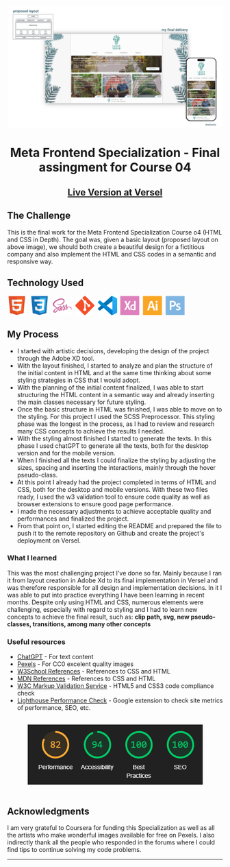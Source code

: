 <div align='center'>
    <img src='./images/readme-project-image.jpg'>
</div>

<h1 align='center'>Meta Frontend Specialization - Final assingment for Course 04</h1>

<div align='center'>
    <h2>
      <a href='https://lucky-shrub-website-black.vercel.app/' target="_blank"> Live Version at Versel </a>
    </h2>
</div>

## <strong>The Challenge</strong>
This is the final work for the Meta Frontend Specialization Course o4 (HTML and CSS in Depth). The goal was, given a basic layout (proposed layout on above image), we should both create a beautiful design for a fictitious company and also implement the HTML and CSS codes in a semantic and responsive way.

## <strong>Technology Used</strong>
<div>
    <img src="https://github.com/devicons/devicon/blob/master/icons/html5/html5-original.svg" title="html5" alt="html5 icon" width="45"/>&nbsp; 
    <img src="https://github.com/devicons/devicon/blob/master/icons/css3/css3-original.svg" title="css3" alt="css3 icon" width="45"/>&nbsp;
    <img src="https://github.com/devicons/devicon/blob/master/icons/sass/sass-original.svg" title="sass" alt="sass icon" width="45"/>&nbsp;
    <img src="https://github.com/devicons/devicon/blob/master/icons/git/git-original.svg" title="git" alt="git icon" width="45"/>&nbsp; 
    <img src="https://github.com/devicons/devicon/blob/master/icons/vscode/vscode-original.svg" title="vscode" alt="vscode icon" width="45"/>&nbsp; 
    <img src="https://github.com/devicons/devicon/blob/master/icons/xd/xd-plain.svg" title="adobe xd" alt="adobe xd icon" width="45"/>&nbsp; 
    <img src="https://github.com/devicons/devicon/blob/master/icons/illustrator/illustrator-plain.svg" title="adobe illustrator" alt="adobe illustrator icon" width="45"/>&nbsp; 
    <img src="https://github.com/devicons/devicon/blob/master/icons/photoshop/photoshop-plain.svg" title="adobe photoshop" alt="adobe photoshop icon" width="45"/>
</div>

## <strong>My Process</strong>
- I started with artistic decisions, developing the design of the project through the Adobe XD tool.
- With the layout finished, I started to analyze and plan the structure of the initial content in HTML and at the same time thinking about some styling strategies in CSS that I would adopt.
- With the planning of the initial content finalized, I was able to start structuring the HTML content in a semantic way and already inserting the main classes necessary for future styling.
- Once the basic structure in HTML was finished, I was able to move on to the styling. For this project I used the SCSS Preprocessor. This styling phase was the longest in the process, as I had to review and research many CSS concepts to achieve the results I needed.
- With the styling almost finished I started to generate the texts. In this phase I used chatGPT to generate all the texts, both for the desktop version and for the mobile version.
- When I finished all the texts I could finalize the styling by adjusting the sizes, spacing and inserting the interactions, mainly through the hover pseudo-class.
- At this point I already had the project completed in terms of HTML and CSS, both for the desktop and mobile versions. With these two files ready, I used the w3 validation tool to ensure code quality as well as browser extensions to ensure good page performance.
- I made the necessary adjustments to achieve acceptable quality and performances and finalized the project.
- From that point on, I started editing the README and prepared the file to push it to the remote repository on Github and create the project's deployment on Versel.

### <strong>What I learned</strong>
This was the most challenging project I've done so far. Mainly because I ran it from layout creation in Adobe Xd to its final implementation in Versel and was therefore responsible for all design and implementation decisions. In it I was able to put into practice everything I have been learning in recent months.
Despite only using HTML and CSS, numerous elements were challenging, especially with regard to styling and I had to learn new concepts to achieve the final result, such as: <b>clip path, svg, new pseudo-classes, transitions, among many other concepts</b>

### <strong>Useful resources</strong>
- [ChatGPT](https://openai.com/blog/chatgpt) - For text content
- [Pexels](https://www.pexels.com/) - For CC0 excelent quality images
- [W3School References](https://www.w3schools.com/) - References to CSS and HTML 
- [MDN References](https://developer.mozilla.org/en-US/) - References to CSS and HTML 
- [W3C Markup Validation Service](https://validator.w3.org/#validate_by_input) - HTML5 and CSS3 code compliance check
- [Lighthouse Performance Check](https://developer.chrome.com/docs/lighthouse/overview/) - Google extension to check site metrics of performance, SEO, etc.
  
<br>

<div align='center'>
    <img src='./images/readme-performance-img.png'>
</div>

<br>

## <strong>Acknowledgments</strong>
I am very grateful to Coursera for funding this Specialization as well as all the artists who make wonderful images available for free on Pexels. I also indirectly thank all the people who responded in the forums where I could find tips to continue solving my code problems.
<hr>
